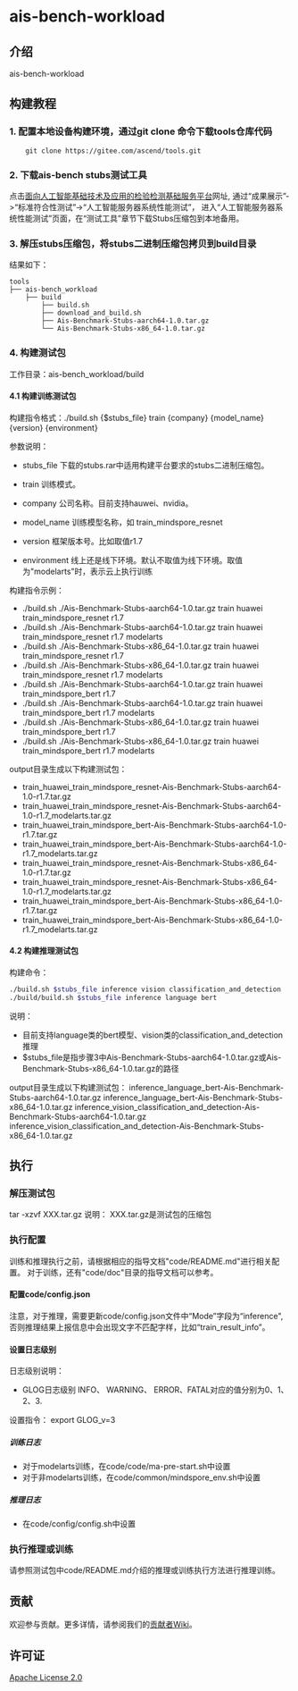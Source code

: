 # ais-bench-workload


## 介绍

ais-bench-workload

## 构建教程
### 1. 配置本地设备构建环境，通过git clone 命令下载tools仓库代码
```
    git clone https://gitee.com/ascend/tools.git
```

### 2. 下载ais-bench stubs测试工具

点击[面向人工智能基础技术及应用的检验检测基础服务平台](http://www.aipubservice.com/#/show/compliance/detail/127)网址, 通过“成果展示”->“标准符合性测试”->“人工智能服务器系统性能测试”， 进入“人工智能服务器系统性能测试”页面，在“测试工具”章节下载Stubs压缩包到本地备用。

### 3. 解压stubs压缩包，将stubs二进制压缩包拷贝到build目录

结果如下：
```
tools
├── ais-bench_workload
    ├── build
        ├── build.sh
        ├── download_and_build.sh
        ├── Ais-Benchmark-Stubs-aarch64-1.0.tar.gz
        └── Ais-Benchmark-Stubs-x86_64-1.0.tar.gz
```

### 4. 构建测试包
工作目录：ais-bench_workload/build

#### 4.1 构建训练测试包
构建指令格式：./build.sh  {$stubs_file} train {company} {model_name} {version} {environment}

参数说明：
+ stubs_file 下载的stubs.rar中适用构建平台要求的stubs二进制压缩包。
+ train  训练模式。

+ company 公司名称。目前支持hauwei、nvidia。
+ model_name 训练模型名称，如 train_mindspore_resnet
+ version  框架版本号。比如取值r1.7
+ environment 线上还是线下环境。默认不取值为线下环境。取值为"modelarts"时，表示云上执行训练


构建指令示例：

+ ./build.sh  ./Ais-Benchmark-Stubs-aarch64-1.0.tar.gz train huawei train_mindspore_resnet r1.7
+ ./build.sh  ./Ais-Benchmark-Stubs-aarch64-1.0.tar.gz train huawei train_mindspore_resnet r1.7 modelarts
+ ./build.sh  ./Ais-Benchmark-Stubs-x86_64-1.0.tar.gz train huawei train_mindspore_resnet r1.7
+ ./build.sh  ./Ais-Benchmark-Stubs-x86_64-1.0.tar.gz train huawei train_mindspore_resnet r1.7 modelarts
+ ./build.sh  ./Ais-Benchmark-Stubs-aarch64-1.0.tar.gz train huawei train_mindspore_bert r1.7
+ ./build.sh  ./Ais-Benchmark-Stubs-aarch64-1.0.tar.gz train huawei train_mindspore_bert r1.7 modelarts
+ ./build.sh  ./Ais-Benchmark-Stubs-x86_64-1.0.tar.gz train huawei train_mindspore_bert r1.7
+ ./build.sh  ./Ais-Benchmark-Stubs-x86_64-1.0.tar.gz train huawei train_mindspore_bert r1.7 modelarts

output目录生成以下构建测试包：

+ train_huawei_train_mindspore_resnet-Ais-Benchmark-Stubs-aarch64-1.0-r1.7.tar.gz
+ train_huawei_train_mindspore_resnet-Ais-Benchmark-Stubs-aarch64-1.0-r1.7_modelarts.tar.gz
+ train_huawei_train_mindspore_bert-Ais-Benchmark-Stubs-aarch64-1.0-r1.7.tar.gz
+ train_huawei_train_mindspore_bert-Ais-Benchmark-Stubs-aarch64-1.0-r1.7_modelarts.tar.gz
+ train_huawei_train_mindspore_resnet-Ais-Benchmark-Stubs-x86_64-1.0-r1.7.tar.gz
+ train_huawei_train_mindspore_resnet-Ais-Benchmark-Stubs-x86_64-1.0-r1.7_modelarts.tar.gz
+ train_huawei_train_mindspore_bert-Ais-Benchmark-Stubs-x86_64-1.0-r1.7.tar.gz
+ train_huawei_train_mindspore_bert-Ais-Benchmark-Stubs-x86_64-1.0-r1.7_modelarts.tar.gz
#### 4.2 构建推理测试包
构建命令：
```bash
./build.sh $stubs_file inference vision classification_and_detection
./build/build.sh $stubs_file inference language bert
```
说明：
 + 目前支持language类的bert模型、vision类的classification_and_detection推理
+ $stubs_file是指步骤3中Ais-Benchmark-Stubs-aarch64-1.0.tar.gz或Ais-Benchmark-Stubs-x86_64-1.0.tar.gz的路径

output目录生成以下构建测试包：
inference_language_bert-Ais-Benchmark-Stubs-aarch64-1.0.tar.gz
inference_language_bert-Ais-Benchmark-Stubs-x86_64-1.0.tar.gz
inference_vision_classification_and_detection-Ais-Benchmark-Stubs-aarch64-1.0.tar.gz
inference_vision_classification_and_detection-Ais-Benchmark-Stubs-x86_64-1.0.tar.gz

## 执行
### 解压测试包
tar -xzvf XXX.tar.gz
说明： XXX.tar.gz是测试包的压缩包
### 执行配置
训练和推理执行之前，请根据相应的指导文档"code/README.md"进行相关配置。
对于训练，还有"code/doc"目录的指导文档可以参考。
#### 配置code/config.json
注意，对于推理，需要更新code/config.json文件中“Mode”字段为“inference",否则推理结果上报信息中会出现文字不匹配字样，比如“train_result_info”。
#### 设置日志级别

日志级别说明：
+ GLOG日志级别 INFO、 WARNING、 ERROR、FATAL对应的值分别为0、1、2、3.

设置指令： export GLOG_v=3
#####  训练日志

+ 对于modelarts训练，在code/code/ma-pre-start.sh中设置
+ 对于非modelarts训练，在code/common/mindspore_env.sh中设置

##### 推理日志
+ 在code/config/config.sh中设置

### 执行推理或训练
请参照测试包中code/README.md介绍的推理或训练执行方法进行推理训练。
## 贡献

欢迎参与贡献。更多详情，请参阅我们的[贡献者Wiki](../CONTRIBUTING.md)。

## 许可证
[Apache License 2.0](LICENSE)

